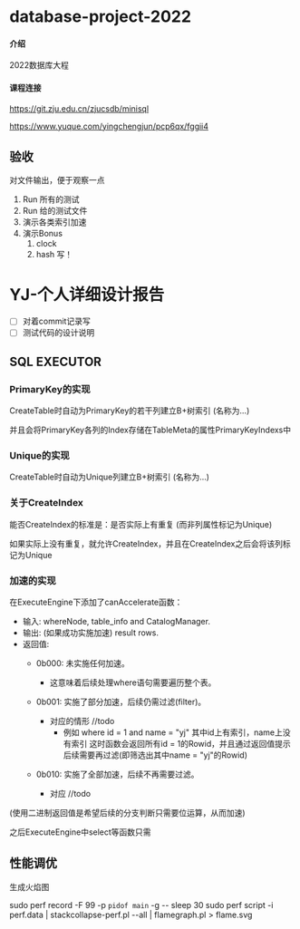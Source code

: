 # database-project-2022

#### 介绍
2022数据库大程

#### 课程连接
https://git.zju.edu.cn/zjucsdb/minisql

https://www.yuque.com/yingchengjun/pcp6qx/fggii4



## 验收

对文件输出，便于观察一点

1. Run 所有的测试
2. Run 给的测试文件
3. 演示各类索引加速
4. 演示Bonus
   1. clock
   2. hash 写！

# YJ-个人详细设计报告

- [ ] 对着commit记录写
- [ ] 测试代码的设计说明

## **SQL EXECUTOR**

### PrimaryKey的实现

CreateTable时自动为PrimaryKey的若干列建立B+树索引 (名称为...)

并且会将PrimaryKey各列的Index存储在TableMeta的属性PrimaryKeyIndexs中

### Unique的实现

CreateTable时自动为Unique列建立B+树索引 (名称为...)

### 关于CreateIndex

能否CreateIndex的标准是：是否实际上有重复 (而非列属性标记为Unique)

如果实际上没有重复，就允许CreateIndex，并且在CreateIndex之后会将该列标记为Unique

### 加速的实现

在ExecuteEngine下添加了canAccelerate函数：

   *  输入: whereNode, table_info and CatalogManager.
   *  输出: (如果成功实施加速) result rows.
   *  返回值: 
      *  0b000: 未实施任何加速。
         *  这意味着后续处理where语句需要遍历整个表。

      *  0b001: 实施了部分加速，后续仍需过滤(filter)。
         *  对应的情形 //todo 
            *  例如 where id = 1 and name = "yj" 其中id上有索引，name上没有索引
               这时函数会返回所有id = 1的Rowid，并且通过返回值提示后续需要再过滤(即筛选出其中name = "yj"的Rowid)

      *  0b010: 实施了全部加速，后续不再需要过滤。
         *  对应 //todo


(使用二进制返回值是希望后续的分支判断只需要位运算，从而加速)

之后ExecuteEngine中select等函数只需

## 性能调优

生成火焰图

sudo perf record -F 99 -p `pidof main` -g -- sleep 30
sudo perf script -i perf.data | stackcollapse-perf.pl --all | flamegraph.pl > flame.svg